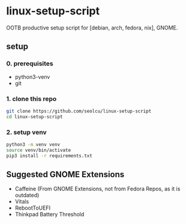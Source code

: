 # linux-setup-script

OOTB productive setup script for [debian, arch, fedora, nix], GNOME.

## setup

### 0. prerequisites

- python3-venv
- git

### 1. clone this repo

```bash
git clone https://github.com/seolcu/linux-setup-script
cd linux-setup-script
```

### 2. setup venv

```bash
python3 -m venv venv
source venv/bin/activate
pip3 install -r requirements.txt
```

## Suggested GNOME Extensions

- Caffeine (From GNOME Extensions, not from Fedora Repos, as it is outdated)
- Vitals
- RebootToUEFI
- Thinkpad Battery Threshold
